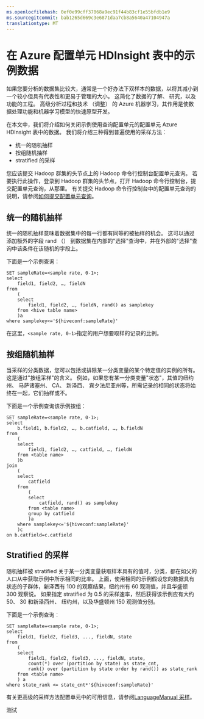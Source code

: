 ```yaml
---
ms.openlocfilehash: 0ef0e99cff37068a9ec91f44b83cf1e55bfdb1e9
ms.sourcegitcommit: bab1265d669c3e6871daa7cb8a5640a47104947a
translationtype: MT
---
```

<properties
    pageTitle="在 Azure 配置单元 HDInsight 表中的数据采样 |Microsoft Azure"
    description="向下采样 Azure HDInsight 配置单元表中的数据"
    services="machine-learning,hdinsight"
    solutions=""
    documentationCenter=""
    authors="hangzh-msft"
    manager="paulettm" 
    editor="cgronlun"  />

<tags
    ms.service="machine-learning"
    ms.workload="data-services"
    ms.tgt_pltfrm="na"
    ms.devlang="na"
    ms.topic="article"
    ms.date="09/01/2015"
    ms.author="hangzh;bradsev" />

# 在 Azure 配置单元 HDInsight 表中的示例数据

如果您要分析的数据集比较大，通常是一个好办法下双样本的数据，以将其减小到一个较小但具有代表性和更易于管理的大小。 这简化了数据的了解、 研究，以及功能的工程。 高级分析过程和技术 （调整） 的 Azure 机器学习，其作用是使数据处理功能和机器学习模型的快速原型开发。

在本文中，我们将介绍如何关闭示例使用查询配置单元的配置单元 Azure HDInsight 表中的数据。 我们将介绍三种得到普遍使用的采样方法︰ 

* 统一的随机抽样 
* 按组随机抽样 
* stratified 的采样

您应该提交 Hadoop 群集的头节点上的 Hadoop 命令行控制台配置单元查询。 若要执行此操作，登录到 Hadoop 群集的头节点，打开 Hadoop 命令行控制台，提交配置单元查询，从那里。 有关提交 Hadoop 命令行控制台中的配置单元查询的说明，请参阅[如何提交配置单元查询](machine-learning-data-science-process-hive-tables.md#submit)。

## <a name="uniform"></a> 统一的随机抽样 ##
统一的随机抽样意味着数据集中的每一行都有同等的被抽样的机会。 这可以通过添加额外的字段 rand （） 到数据集在内部的"选择"查询中，并在外部的"选择"查询中该条件在该随机的字段上。

下面是一个示例查询︰

    SET sampleRate=<sample rate, 0-1>;
    select
        field1, field2, …, fieldN
    from
        (
        select
            field1, field2, …, fieldN, rand() as samplekey
        from <hive table name>
        )a
    where samplekey<='${hiveconf:sampleRate}'

在这里，`<sample rate, 0-1>`指定的用户想要取样的记录的比例。

## <a name="group"></a> 按组随机抽样 ##

当采样的分类数据，您可以包括或排除某一分类变量的某个特定值的实例的所有。 这是通过"按组采样"的含义。
例如，如果您有某一分类变量"状态"，其值的纽约州、 马萨诸塞州、 CA、 新泽西、 宾夕法尼亚州等，所需记录的相同的状态将始终在一起，它们抽样或不。

下面是一个示例查询该示例按组︰

    SET sampleRate=<sample rate, 0-1>;
    select
        b.field1, b.field2, …, b.catfield, …, b.fieldN
    from
        (
        select
            field1, field2, …, catfield, …, fieldN
        from <table name>
        )b
    join
        (
        select
            catfield
        from
            (
            select
                catfield, rand() as samplekey
            from <table name>
            group by catfield
            )a
        where samplekey<='${hiveconf:sampleRate}'
        )c
    on b.catfield=c.catfield

## <a name="stratified"></a>Stratified 的采样

随机抽样被 stratified 关于某一分类变量获取样本具有的值时，分类，都在如父的人口从中获取示例中所示相同的比率。 上面，使用相同的示例假设您的数据具有状态的子群体，新泽西有 100 的观察结果，纽约州有 60 观测值，并且华盛顿 300 观察说。 如果指定 stratified 为 0.5 的采样速率，然后获得该示例应有大约 50、 30 和新泽西州、 纽约州，以及华盛顿州 150 观测值分别。

下面是一个示例查询︰

    SET sampleRate=<sample rate, 0-1>;
    select
        field1, field2, field3, ..., fieldN, state
    from
        (
        select
            field1, field2, field3, ..., fieldN, state,
            count(*) over (partition by state) as state_cnt,
            rank() over (partition by state order by rand()) as state_rank
        from <table name>
        ) a
    where state_rank <= state_cnt*'${hiveconf:sampleRate}'


有关更高级的采样方法配置单元中的可用信息，请参阅[LanguageManual 采样](https://cwiki.apache.org/confluence/display/Hive/LanguageManual+Sampling)。
 
测试
